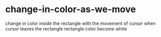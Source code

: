 # change-in-color-as-we-move
change in color inside the rectangle with the movement of cursor when cursor leaves the rectangle rectangle color become white
